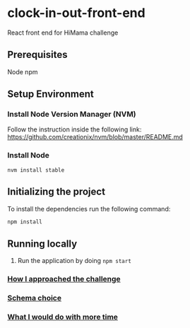 # clock-in-out-front-end
React front end for HiMama challenge

## Prerequisites
Node
npm

## Setup Environment

### Install Node Version Manager (NVM)
Follow the instruction inside the following link:
https://github.com/creationix/nvm/blob/master/README.md

### Install Node

    nvm install stable
    
## Initializing the project

To install the dependencies run the following command:
```bash
npm install
```
 
## Running locally
1. Run the application by doing `npm start`

### <a href='https://github.com/yurimann/clock-in-clock-out-front-end/wiki/Approach'>How I approached the challenge</a>
### <a href='https://github.com/yurimann/clock-in-clock-out-front-end/wiki/Schema'>Schema choice</a>
### <a href='https://github.com/yurimann/clock-in-clock-out-front-end/wiki/Changes-and-Enhancements'>What I would do with more time</a>

